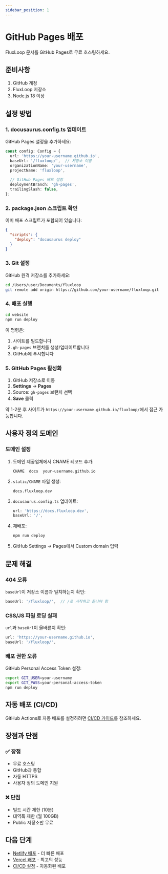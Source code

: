 ```yaml
---
sidebar_position: 1
---
```


# GitHub Pages 배포

FluxLoop 문서를 GitHub Pages로 무료 호스팅하세요.

## 준비사항

1. GitHub 계정
2. FluxLoop 저장소
3. Node.js 18 이상

## 설정 방법

### 1. docusaurus.config.ts 업데이트

GitHub Pages 설정을 추가하세요:

```typescript
const config: Config = {
  url: 'https://your-username.github.io',
  baseUrl: '/fluxloop/',  // 저장소 이름
  organizationName: 'your-username',
  projectName: 'fluxloop',
  
  // GitHub Pages 배포 설정
  deploymentBranch: 'gh-pages',
  trailingSlash: false,
};
```

### 2. package.json 스크립트 확인

이미 배포 스크립트가 포함되어 있습니다:

```json
{
  "scripts": {
    "deploy": "docusaurus deploy"
  }
}
```

### 3. Git 설정

GitHub 원격 저장소를 추가하세요:

```bash
cd /Users/user/Documents/fluxloop
git remote add origin https://github.com/your-username/fluxloop.git
```

### 4. 배포 실행

```bash
cd website
npm run deploy
```

이 명령은:
1. 사이트를 빌드합니다
2. `gh-pages` 브랜치를 생성/업데이트합니다
3. GitHub에 푸시합니다

### 5. GitHub Pages 활성화

1. GitHub 저장소로 이동
2. **Settings** → **Pages**
3. Source: `gh-pages` 브랜치 선택
4. **Save** 클릭

약 1-2분 후 사이트가 `https://your-username.github.io/fluxloop/`에서 접근 가능합니다.

## 사용자 정의 도메인

### 도메인 설정

1. 도메인 제공업체에서 CNAME 레코드 추가:
   ```
   CNAME  docs  your-username.github.io
   ```

2. `static/CNAME` 파일 생성:
   ```
   docs.fluxloop.dev
   ```

3. `docusaurus.config.ts` 업데이트:
   ```typescript
   url: 'https://docs.fluxloop.dev',
   baseUrl: '/',
   ```

4. 재배포:
   ```bash
   npm run deploy
   ```

5. GitHub Settings → Pages에서 Custom domain 입력

## 문제 해결

### 404 오류

`baseUrl`이 저장소 이름과 일치하는지 확인:
```typescript
baseUrl: '/fluxloop/',  // /로 시작하고 끝나야 함
```

### CSS/JS 파일 로딩 실패

`url`과 `baseUrl`이 올바른지 확인:
```typescript
url: 'https://your-username.github.io',
baseUrl: '/fluxloop/',
```

### 배포 권한 오류

GitHub Personal Access Token 설정:
```bash
export GIT_USER=your-username
export GIT_PASS=your-personal-access-token
npm run deploy
```

## 자동 배포 (CI/CD)

GitHub Actions로 자동 배포를 설정하려면 [CI/CD 가이드](./cicd)를 참조하세요.

## 장점과 단점

### ✅ 장점
- 무료 호스팅
- GitHub과 통합
- 자동 HTTPS
- 사용자 정의 도메인 지원

### ❌ 단점
- 빌드 시간 제한 (10분)
- 대역폭 제한 (월 100GB)
- Public 저장소만 무료

## 다음 단계

- [Netlify 배포](./netlify) - 더 빠른 배포
- [Vercel 배포](./vercel) - 최고의 성능
- [CI/CD 설정](./cicd) - 자동화된 배포

